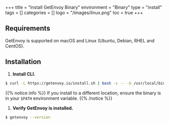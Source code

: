 +++
title = "Install GetEnvoy Binary"
environment = "Binary"
type = "install"
tags = []
categories = []
logo = "/images/linux.png"
toc = true
+++

## Requirements ##

GetEnvoy is supported on macOS and Linux (Ubuntu, Debian, RHEL and CentOS).

## Installation ##

1. **Install CLI.**
```sh
$ curl -L https://getenvoy.io/install.sh | bash -s -- -b /usr/local/bin
```
{{% notice info %}}
If you install to a different location, ensure the binary is in your `$PATH` environment variable.
{{% /notice %}}

1. **Verify GetEnvoy is installed.**
```sh
$ getenvoy --version
```

